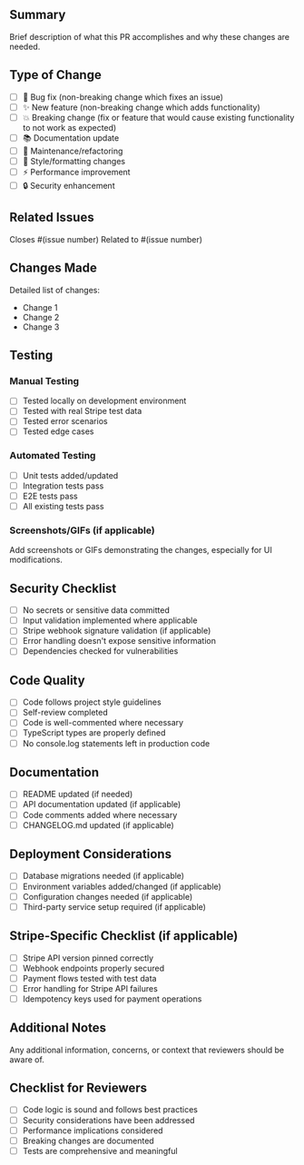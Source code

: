 ## Summary

Brief description of what this PR accomplishes and why these changes are needed.

## Type of Change

- [ ] 🐛 Bug fix (non-breaking change which fixes an issue)
- [ ] ✨ New feature (non-breaking change which adds functionality)
- [ ] 💥 Breaking change (fix or feature that would cause existing functionality to not work as
      expected)
- [ ] 📚 Documentation update
- [ ] 🔧 Maintenance/refactoring
- [ ] 🎨 Style/formatting changes
- [ ] ⚡ Performance improvement
- [ ] 🔒 Security enhancement

## Related Issues

Closes #(issue number) Related to #(issue number)

## Changes Made

Detailed list of changes:

- Change 1
- Change 2
- Change 3

## Testing

### Manual Testing

- [ ] Tested locally on development environment
- [ ] Tested with real Stripe test data
- [ ] Tested error scenarios
- [ ] Tested edge cases

### Automated Testing

- [ ] Unit tests added/updated
- [ ] Integration tests pass
- [ ] E2E tests pass
- [ ] All existing tests pass

### Screenshots/GIFs (if applicable)

Add screenshots or GIFs demonstrating the changes, especially for UI modifications.

## Security Checklist

- [ ] No secrets or sensitive data committed
- [ ] Input validation implemented where applicable
- [ ] Stripe webhook signature validation (if applicable)
- [ ] Error handling doesn't expose sensitive information
- [ ] Dependencies checked for vulnerabilities

## Code Quality

- [ ] Code follows project style guidelines
- [ ] Self-review completed
- [ ] Code is well-commented where necessary
- [ ] TypeScript types are properly defined
- [ ] No console.log statements left in production code

## Documentation

- [ ] README updated (if needed)
- [ ] API documentation updated (if applicable)
- [ ] Code comments added where necessary
- [ ] CHANGELOG.md updated (if applicable)

## Deployment Considerations

- [ ] Database migrations needed (if applicable)
- [ ] Environment variables added/changed (if applicable)
- [ ] Configuration changes needed (if applicable)
- [ ] Third-party service setup required (if applicable)

## Stripe-Specific Checklist (if applicable)

- [ ] Stripe API version pinned correctly
- [ ] Webhook endpoints properly secured
- [ ] Payment flows tested with test data
- [ ] Error handling for Stripe API failures
- [ ] Idempotency keys used for payment operations

## Additional Notes

Any additional information, concerns, or context that reviewers should be aware of.

## Checklist for Reviewers

- [ ] Code logic is sound and follows best practices
- [ ] Security considerations have been addressed
- [ ] Performance implications considered
- [ ] Breaking changes are documented
- [ ] Tests are comprehensive and meaningful
